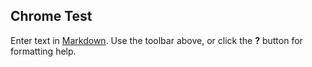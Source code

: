 ## Chrome Test

Enter text in [Markdown](http://daringfireball.net/projects/markdown/). Use the toolbar above, or click the **?** button for formatting help.
